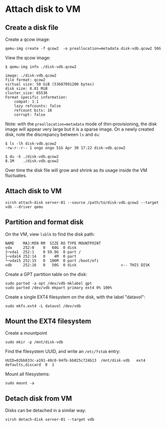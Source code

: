 # Attach disk to VM

## Create a disk file

Create a qcow image: 

    qemu-img create -f qcow2  -o preallocation=metadata disk-vdb.qcow2 50G

View the qcow image: 

```
$ qemu-img info ./disk-vdb.qcow2 

image: ./disk-vdb.qcow2
file format: qcow2
virtual size: 50 GiB (53687091200 bytes)
disk size: 8.01 MiB
cluster_size: 65536
Format specific information:
    compat: 1.1
    lazy refcounts: false
    refcount bits: 16
    corrupt: false

```

Note: with the `preallocation=metadata` mode of thin-provisioning, the disk image will appear very large but it is a sparse image. On a newly created disk, note the discrepancy between `ls` and `du`: 

```
$ ls -lh disk-vdb.qcow2 
-rw-r--r-- 1 ongo ongo 51G Apr 30 17:22 disk-vdb.qcow2

$ du -h ./disk-vdb.qcow2 
8.1M    ./disk-vdb.qcow2
```

Over time the disk file will grow and shrink as its usage inside the VM fluctuates. 

## Attach disk to VM

    virsh attach-disk server-01 --source /path/to/disk-vdb.qcow2 --target vdb --driver qemu

## Partition and format disk

On the VM, view `lsblk` to find the disk path: 

```
NAME    MAJ:MIN RM  SIZE RO TYPE MOUNTPOINT
vda     252:0    0   60G  0 disk 
├─vda1  252:1    0 59.9G  0 part /
├─vda14 252:14   0    4M  0 part 
└─vda15 252:15   0  106M  0 part /boot/efi
vdb     252:16   0   50G  0 disk                    <-- THIS DISK
```

Create a GPT partition table on the disk: 

    sudo parted -a opt /dev/vdb mklabel gpt
    sudo parted /dev/vdb mkpart primary ext4 0% 100%

Create a single EXT4 filesystem on the disk, with the label "datavol": 

    sudo mkfs.ext4 -L datavol /dev/vdb

## Mount the EXT4 filesystem

Create a mountpoint

    sudo mkir -p /mnt/disk-vdb

Find the filesystem UUID, and write an `/etc/fstab` entry: 

    UUID=02bb033c-a191-40c0-94fb-bb025c724b13  /mnt/disk-vdb   ext4  defaults,discard  0  1

Mount all filesystems: 

    sudo mount -a

## Detach disk from VM

Disks can be detached in a similar way: 

    virsh detach-disk server-01 --target vdb